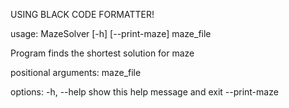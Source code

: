 USING BLACK CODE FORMATTER!

usage: MazeSolver [-h] [--print-maze] maze_file

Program finds the shortest solution for maze

positional arguments:
  maze_file

options:
  -h, --help    show this help message and exit
  --print-maze
